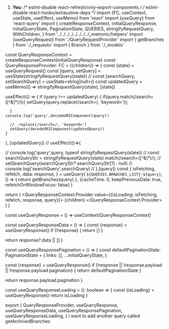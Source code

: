 1. **You**: /* eslint-disable react-refresh/only-export-components */
/* eslint-disable react-hooks/exhaustive-deps */
import {FC, useContext, useState, useEffect, useMemo} from 'react'
import {useQuery} from 'react-query'
import {
  createResponseContext,
  initialQueryResponse,
  initialQueryState,
  PaginationState,
  QUERIES,
  stringifyRequestQuery,
  WithChildren,
} from '../../../../../../../../_metronic/helpers'
import {useQueryRequest} from './QueryRequestProvider'
import { getBranches } from './_requests'
import { Branch } from './_models'

const QueryResponseContext = createResponseContext<Branch>(initialQueryResponse)
const QueryResponseProvider: FC<WithChildren> = ({children}) => {
  const {state} = useQueryRequest()
  const [query, setQuery] = useState<string>(stringifyRequestQuery(state))
  // const [searchQuery, setSearchQuery] = useState<string|null>()
  const updatedQuery = useMemo(() => stringifyRequestQuery(state), [state])

  useEffect(() => {
    if (query !== updatedQuery) {
      if(query.match(/search=([^&]*)/)){
        setQuery(query.replace(/search=/, 'keyword='));

      }
    console.log('query',decodeURIComponent(query))

      // .replace(/search=/, 'keyword=')
      setQuery(decodeURIComponent(updatedQuery))
    }
  }, [updatedQuery])
  // useEffect(()=>{
    
  //   console.log('query',query, typeof stringifyRequestQuery(state))
  //   const searchQueryStr = stringifyRequestQuery(state).match(/search=([^&]*)/);
  //   setSearchQuery(searchQueryStr? searchQueryStr[1] : null)
  //   console.log('searchQuery',searchQuery)
  // },[query])
  const {
    isFetching,
    refetch,
    data: response,
  } = useQuery(
    `${QUERIES.BRNACHES_LIST}-${query}`,
    () => {
      return getBranches(query)
    },
    {cacheTime: 0, keepPreviousData: true, refetchOnWindowFocus: false}
  )

  return (
    <QueryResponseContext.Provider value={{isLoading: isFetching, refetch, response, query}}>
      {children}
    </QueryResponseContext.Provider>
  )
}

const useQueryResponse = () => useContext(QueryResponseContext)

const useQueryResponseData = () => {
  const {response} = useQueryResponse()
  if (!response) {
    return []
  }

  return response?.data || []
}

const useQueryResponsePagination = () => {
  const defaultPaginationState: PaginationState = {
    links: [],
    ...initialQueryState,
  }

  const {response} = useQueryResponse()
  if (!response || !response.payload || !response.payload.pagination) {
    return defaultPaginationState
  }

  return response.payload.pagination
}

const useQueryResponseLoading = (): boolean => {
  const {isLoading} = useQueryResponse()
  return isLoading
}

export {
  QueryResponseProvider,
  useQueryResponse,
  useQueryResponseData,
  useQueryResponsePagination,
  useQueryResponseLoading,
}
i want to add another query called getArchivedBranches 